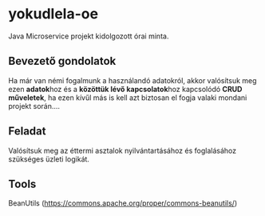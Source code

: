 # yokudlela-oe
Java Microservice projekt kidolgozott órai minta.

## Bevezető gondolatok
Ha már van némi fogalmunk a használandó adatokról, akkor valósítsuk meg ezen **adatok**hoz és a **közöttük lévő kapcsolatok**hoz kapcsolódó **CRUD műveletek**, ha ezen kívűl más is kell azt biztosan el fogja valaki mondani projekt során.... 

## Feladat
Valósítsuk meg az éttermi asztalok nyilvántartásához és foglalásához szükséges üzleti logikát.

## Tools
BeanUtils (https://commons.apache.org/proper/commons-beanutils/)
